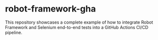 # robot-framework-gha
This repository showcases a complete example of how to integrate Robot Framework and Selenium end-to-end tests into a GitHub Actions CI/CD pipeline.
